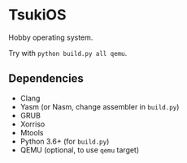 # TsukiOS

Hobby operating system.

Try with `python build.py all qemu`.

## Dependencies

- Clang
- Yasm (or Nasm, change assembler in `build.py`)
- GRUB
- Xorriso
- Mtools
- Python 3.6+ (for `build.py`)
- QEMU (optional, to use `qemu` target)